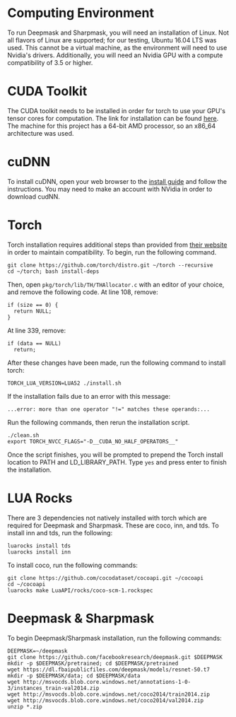# Computing Environment

To run Deepmask and Sharpmask, you will need an installation of Linux.
Not all flavors of Linux are supported; for our testing, Ubuntu 16.04 LTS was used.
This cannot be a virtual machine, as the environment will need to use Nvidia's drivers.
Additionally, you will need an Nvidia GPU with a compute compatibility of 3.5 or higher.

# CUDA Toolkit

The CUDA toolkit needs to be installed in order for torch to use your GPU's tensor cores for computation.
The link for installation can be found [here](https://developer.nvidia.com/cuda-92-download-archive).
The machine for this project has a 64-bit AMD processor, so an x86_64 architecture was used.

# cuDNN

To install cuDNN, open your web browser to the [install guide](https://developer.nvidia.com/compute/machine-learning/cudnn/secure/v5.1/prod/doc/cudnn_install-txt) and follow the instructions.
You may need to make an account with NVidia in order to download cudNN.

# Torch

Torch installation requires additional steps than provided from [their website](torch.ch) in order to maintain compatibility.
To begin, run the following command.

```
git clone https://github.com/torch/distro.git ~/torch --recursive
cd ~/torch; bash install-deps
```

Then, open `pkg/torch/lib/TH/THAllocator.c` with an editor of your choice, and remove the following code.
At line 108, remove:
```
if (size == 0) {
  return NULL;
}
```
At line 339, remove:
```
if (data == NULL)
  return;
```

After these changes have been made, run the following command to install torch:
```
TORCH_LUA_VERSION=LUA52 ./install.sh
```
If the installation fails due to an error with this message:
```
...error: more than one operator "!=" matches these operands:...
```
Run the following commands, then rerun the installation script.
```
./clean.sh
export TORCH_NVCC_FLAGS="-D__CUDA_NO_HALF_OPERATORS__"
```

Once the script finishes, you will be prompted to prepend the Torch install location to PATH and LD_LIBRARY_PATH.
Type `yes` and press enter to finish the installation.

# LUA Rocks

There are 3 dependencies not natively installed with torch which are required for Deepmask and Sharpmask.
These are coco, inn, and tds.
To install inn and tds, run the following:

```
luarocks install tds
luarocks install inn
```

To install coco, run the following commands:

```
git clone https://github.com/cocodataset/cocoapi.git ~/cocoapi
cd ~/cocoapi
luarocks make LuaAPI/rocks/coco-scm-1.rockspec
```

# Deepmask & Sharpmask

To begin Deepmask/Sharpmask installation, run the following commands:

```
DEEPMASK=~/deepmask
git clone https://github.com/facebookresearch/deepmask.git $DEEPMASK
mkdir -p $DEEPMASK/pretrained; cd $DEEPMASK/pretrained
wget https://dl.fbaipublicfiles.com/deepmask/models/resnet-50.t7
mkdir -p $DEEPMASK/data; cd $DEEPMASK/data
wget http://msvocds.blob.core.windows.net/annotations-1-0-3/instances_train-val2014.zip
wget http://msvocds.blob.core.windows.net/coco2014/train2014.zip
wget http://msvocds.blob.core.windows.net/coco2014/val2014.zip
unzip *.zip
```

